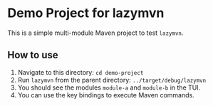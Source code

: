 # Demo Project for lazymvn

This is a simple multi-module Maven project to test `lazymvn`.

## How to use

1.  Navigate to this directory: `cd demo-project`
2.  Run `lazymvn` from the parent directory: `../target/debug/lazymvn`
3.  You should see the modules `module-a` and `module-b` in the TUI.
4.  You can use the key bindings to execute Maven commands.
